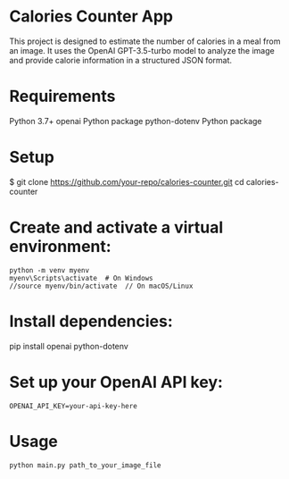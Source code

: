 # Calories Counter App

This project is designed to estimate the number of calories in a meal from an image. It uses the OpenAI GPT-3.5-turbo model to analyze the image and provide calorie information in a structured JSON format.

# Requirements
Python 3.7+
openai Python package
python-dotenv Python package

# Setup

$ git clone https://github.com/your-repo/calories-counter.git
cd calories-counter

# Create and activate a virtual environment:
    python -m venv myenv
    myenv\Scripts\activate  # On Windows
    //source myenv/bin/activate  // On macOS/Linux
	
# Install dependencies:
   pip install openai python-dotenv


# Set up your OpenAI API key:
    OPENAI_API_KEY=your-api-key-here
	
# Usage
    python main.py path_to_your_image_file
